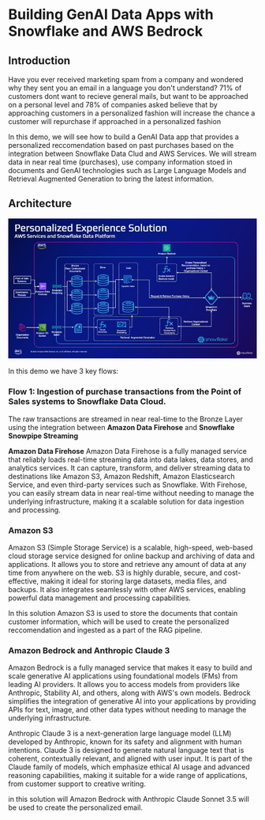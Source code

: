 # Building GenAI Data Apps with Snowflake and AWS Bedrock

## Introduction
Have you ever received marketing spam from a company and wondered why they sent you an email in a language you don't understand?
71% of customers dont want to recieve general mails, but want to be approached on a personal level and 78% of companies asked believe that by approaching customers in a personalized fashion will increase the chance a customer will repurchase if approached in a personalized fashion

In this demo, we will see how to build a GenAI Data app that provides a personalized reccomendation based on past purchases based on the integration between Snowflake Data Clud and AWS Services. We will stream data in near real time (purchases), use company information stoed in documents and GenAI technologies such as Large Language Models and Retrieval Augmented Generation to bring the latest information.

## Architecture
![](https://github.com/sfc-gh-mkobel/genai_dataapps_with_snowflake_and_amazon_bedrock/blob/main/images/demo_architecture.jpeg)

In this demo we have 3 key flows:

### Flow 1: Ingestion of purchase transactions from the Point of Sales systems to Snowflake Data Cloud.

The raw transactions are streamed in near real-time to the Bronze Layer using the integration between **Amazon Data Firehose** and **Snowflake Snowpipe Streaming**

__Amazon Data Firehose__
Amazon Data Firehose is a fully managed service that reliably loads real-time streaming data into data lakes, data stores, and analytics services. It can capture, transform, and deliver streaming data to destinations like Amazon S3, Amazon Redshift, Amazon Elasticsearch Service, and even third-party services such as Snowflake. With Firehose, you can easily stream data in near real-time without needing to manage the underlying infrastructure, making it a scalable solution for data ingestion and processing.



### Amazon S3 
Amazon S3 (Simple Storage Service) is a scalable, high-speed, web-based cloud storage service designed for online backup and archiving of data and applications. It allows you to store and retrieve any amount of data at any time from anywhere on the web. S3 is highly durable, secure, and cost-effective, making it ideal for storing large datasets, media files, and backups. It also integrates seamlessly with other AWS services, enabling powerful data management and processing capabilities.

In this solution Amazon S3 is used to store the documents that contain customer information, which will be used to create the personalized reccomendation and ingested as a part of the RAG pipeline.

### Amazon Bedrock and Anthropic Claude 3
Amazon Bedrock is a fully managed service that makes it easy to build and scale generative AI applications using foundational models (FMs) from leading AI providers. It allows you to access models from providers like Anthropic, Stability AI, and others, along with AWS's own models. Bedrock simplifies the integration of generative AI into your applications by providing APIs for text, image, and other data types without needing to manage the underlying infrastructure.

Anthropic Claude 3 is a next-generation large language model (LLM) developed by Anthropic, known for its safety and alignment with human intentions. Claude 3 is designed to generate natural language text that is coherent, contextually relevant, and aligned with user input. It is part of the Claude family of models, which emphasize ethical AI usage and advanced reasoning capabilities, making it suitable for a wide range of applications, from customer support to creative writing.

in this solution will Amazon Bedrock with Anthropic Claude Sonnet 3.5 will be used to create the personalized email.
